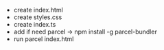 - create index.html
- create styles.css
- create index.ts
- add if need parcel -> npm install -g parcel-bundler
- run parcel index.html